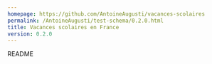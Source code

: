 ```yaml
---
homepage: https://github.com/AntoineAugusti/vacances-scolaires
permalink: /AntoineAugusti/test-schema/0.2.0.html
title: Vacances scolaires en France
version: 0.2.0
---
```


README